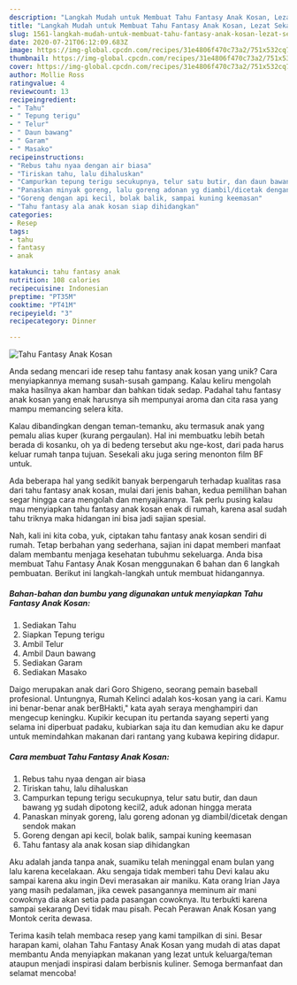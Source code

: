 ```yaml
---
description: "Langkah Mudah untuk Membuat Tahu Fantasy Anak Kosan, Lezat Sekali"
title: "Langkah Mudah untuk Membuat Tahu Fantasy Anak Kosan, Lezat Sekali"
slug: 1561-langkah-mudah-untuk-membuat-tahu-fantasy-anak-kosan-lezat-sekali
date: 2020-07-21T06:12:09.683Z
image: https://img-global.cpcdn.com/recipes/31e4806f470c73a2/751x532cq70/tahu-fantasy-anak-kosan-foto-resep-utama.jpg
thumbnail: https://img-global.cpcdn.com/recipes/31e4806f470c73a2/751x532cq70/tahu-fantasy-anak-kosan-foto-resep-utama.jpg
cover: https://img-global.cpcdn.com/recipes/31e4806f470c73a2/751x532cq70/tahu-fantasy-anak-kosan-foto-resep-utama.jpg
author: Mollie Ross
ratingvalue: 4
reviewcount: 13
recipeingredient:
- " Tahu"
- " Tepung terigu"
- " Telur"
- " Daun bawang"
- " Garam"
- " Masako"
recipeinstructions:
- "Rebus tahu nyaa dengan air biasa"
- "Tiriskan tahu, lalu dihaluskan"
- "Campurkan tepung terigu secukupnya, telur satu butir, dan daun bawang yg sudah dipotong kecil2, aduk adonan hingga merata"
- "Panaskan minyak goreng, lalu goreng adonan yg diambil/dicetak dengan sendok makan"
- "Goreng dengan api kecil, bolak balik, sampai kuning keemasan"
- "Tahu fantasy ala anak kosan siap dihidangkan"
categories:
- Resep
tags:
- tahu
- fantasy
- anak

katakunci: tahu fantasy anak 
nutrition: 108 calories
recipecuisine: Indonesian
preptime: "PT35M"
cooktime: "PT41M"
recipeyield: "3"
recipecategory: Dinner

---
```



![Tahu Fantasy Anak Kosan](https://img-global.cpcdn.com/recipes/31e4806f470c73a2/751x532cq70/tahu-fantasy-anak-kosan-foto-resep-utama.jpg)

Anda sedang mencari ide resep tahu fantasy anak kosan yang unik? Cara menyiapkannya memang susah-susah gampang. Kalau keliru mengolah maka hasilnya akan hambar dan bahkan tidak sedap. Padahal tahu fantasy anak kosan yang enak harusnya sih mempunyai aroma dan cita rasa yang mampu memancing selera kita.

Kalau dibandingkan dengan teman-temanku, aku termasuk anak yang pemalu alias kuper (kurang pergaulan). Hal ini membuatku lebih betah berada di kosanku, oh ya di bedeng tersebut aku nge-kost, dari pada harus keluar rumah tanpa tujuan. Sesekali aku juga sering menonton film BF untuk.

Ada beberapa hal yang sedikit banyak berpengaruh terhadap kualitas rasa dari tahu fantasy anak kosan, mulai dari jenis bahan, kedua pemilihan bahan segar hingga cara mengolah dan menyajikannya. Tak perlu pusing kalau mau menyiapkan tahu fantasy anak kosan enak di rumah, karena asal sudah tahu triknya maka hidangan ini bisa jadi sajian spesial.


Nah, kali ini kita coba, yuk, ciptakan tahu fantasy anak kosan sendiri di rumah. Tetap berbahan yang sederhana, sajian ini dapat memberi manfaat dalam membantu menjaga kesehatan tubuhmu sekeluarga. Anda bisa membuat Tahu Fantasy Anak Kosan menggunakan 6 bahan dan 6 langkah pembuatan. Berikut ini langkah-langkah untuk membuat hidangannya.

<!--inarticleads1-->

##### Bahan-bahan dan bumbu yang digunakan untuk menyiapkan Tahu Fantasy Anak Kosan:

1. Sediakan  Tahu
1. Siapkan  Tepung terigu
1. Ambil  Telur
1. Ambil  Daun bawang
1. Sediakan  Garam
1. Sediakan  Masako


Daigo merupakan anak dari Goro Shigeno, seorang pemain baseball profesional. Untungnya, Rumah Kelinci adalah kos-kosan yang ia cari. Kamu ini benar-benar anak berBHakti,&#34; kata ayah seraya menghampiri dan mengecup keningku. Kupikir kecupan itu pertanda sayang seperti yang selama ini diperbuat padaku, kubiarkan saja itu dan kemudian aku ke dapur untuk memindahkan makanan dari rantang yang kubawa kepiring didapur. 

<!--inarticleads2-->

##### Cara membuat Tahu Fantasy Anak Kosan:

1. Rebus tahu nyaa dengan air biasa
1. Tiriskan tahu, lalu dihaluskan
1. Campurkan tepung terigu secukupnya, telur satu butir, dan daun bawang yg sudah dipotong kecil2, aduk adonan hingga merata
1. Panaskan minyak goreng, lalu goreng adonan yg diambil/dicetak dengan sendok makan
1. Goreng dengan api kecil, bolak balik, sampai kuning keemasan
1. Tahu fantasy ala anak kosan siap dihidangkan


Aku adalah janda tanpa anak, suamiku telah meninggal enam bulan yang lalu karena kecelakaan. Aku sengaja tidak memberi tahu Devi kalau aku sampai karena aku ingin Devi merasakan air maniku. Kata orang Irian Jaya yang masih pedalaman, jika cewek pasangannya meminum air mani cowoknya dia akan setia pada pasangan cowoknya. Itu terbukti karena sampai sekarang Devi tidak mau pisah. Pecah Perawan Anak Kosan yang Montok cerita dewasa. 

Terima kasih telah membaca resep yang kami tampilkan di sini. Besar harapan kami, olahan Tahu Fantasy Anak Kosan yang mudah di atas dapat membantu Anda menyiapkan makanan yang lezat untuk keluarga/teman ataupun menjadi inspirasi dalam berbisnis kuliner. Semoga bermanfaat dan selamat mencoba!
